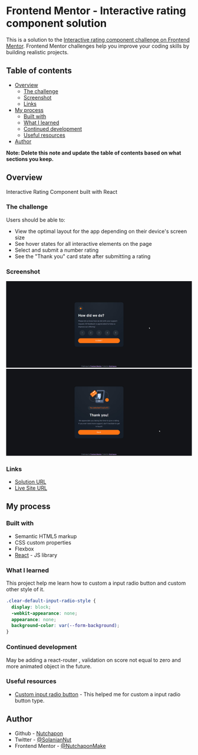 # Frontend Mentor - Interactive rating component solution

This is a solution to the [Interactive rating component challenge on Frontend Mentor](https://www.frontendmentor.io/challenges/interactive-rating-component-koxpeBUmI). Frontend Mentor challenges help you improve your coding skills by building realistic projects.

## Table of contents

- [Overview](#overview)
  - [The challenge](#the-challenge)
  - [Screenshot](#screenshot)
  - [Links](#links)
- [My process](#my-process)
  - [Built with](#built-with)
  - [What I learned](#what-i-learned)
  - [Continued development](#continued-development)
  - [Useful resources](#useful-resources)
- [Author](#author)

**Note: Delete this note and update the table of contents based on what sections you keep.**

## Overview

Interactive Rating Component built with React

### The challenge

Users should be able to:

- View the optimal layout for the app depending on their device's screen size
- See hover states for all interactive elements on the page
- Select and submit a number rating
- See the "Thank you" card state after submitting a rating

### Screenshot

![](./screenshot1.jpg)
![](./screenshot2.jpg)

### Links

- [Solution URL](https://github.com/NutchaponMake/interactive-rating-component)
- [Live Site URL](https://interactive-rating-component-c5c7-nutchaponmake.vercel.app/)

## My process

### Built with

- Semantic HTML5 markup
- CSS custom properties
- Flexbox
- [React](https://reactjs.org/) - JS library

### What I learned

This project help me learn how to custom a input radio button and custom other style of it.

```css
.clear-default-input-radio-style {
  display: block;
  -webkit-appearance: none;
  appearance: none;
  background-color: var(--form-background);
}
```

### Continued development

May be adding a react-router , validation on score not equal to zero and more animated object in the future.

### Useful resources

- [Custom input radio button](https://moderncss.dev/pure-css-custom-styled-radio-buttons/) - This helped me for custom a input radio button type.

## Author

- Github - [Nutchapon](https://github.com/NutchaponMake)
- Twitter - [@SolanianNut](https://twitter.com/SolanianNut)
- Frontend Mentor - [@NutchaponMake](https://www.frontendmentor.io/profile/NutchaponMake)
